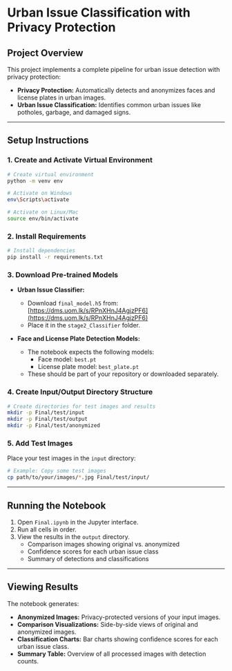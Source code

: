 # Urban Issue Classification with Privacy Protection

## Project Overview

This project implements a complete pipeline for urban issue detection with privacy protection:

*   **Privacy Protection:** Automatically detects and anonymizes faces and license plates in urban images.
*   **Urban Issue Classification:** Identifies common urban issues like potholes, garbage, and damaged signs.

---

## Setup Instructions

### 1. Create and Activate Virtual Environment

```bash
# Create virtual environment
python -m venv env

# Activate on Windows
env\Scripts\activate

# Activate on Linux/Mac
source env/bin/activate
```

### 2. Install Requirements

```bash
# Install dependencies
pip install -r requirements.txt
```

### 3. Download Pre-trained Models

*   **Urban Issue Classifier:**
    *   Download `final_model.h5` from: [https://dms.uom.lk/s/RPnXHnJ4AgjzPF6](https://dms.uom.lk/s/RPnXHnJ4AgjzPF6)
    *   Place it in the `stage2_Classifier` folder.

*   **Face and License Plate Detection Models:**
    *   The notebook expects the following models:
        *   Face model: `best.pt`
        *   License plate model: `best_plate.pt`
    *   These should be part of your repository or downloaded separately.

### 4. Create Input/Output Directory Structure

```bash
# Create directories for test images and results
mkdir -p Final/test/input
mkdir -p Final/test/output
mkdir -p Final/test/anonymized
```

### 5. Add Test Images

Place your test images in the `input` directory:

```bash
# Example: Copy some test images
cp path/to/your/images/*.jpg Final/test/input/
```

---

## Running the Notebook

1.  Open `Final.ipynb` in the Jupyter interface.
2.  Run all cells in order.
3.  View the results in the `output` directory.
    *   Comparison images showing original vs. anonymized
    *   Confidence scores for each urban issue class
    *   Summary of detections and classifications

---

## Viewing Results

The notebook generates:

*   **Anonymized Images:** Privacy-protected versions of your input images.
*   **Comparison Visualizations:** Side-by-side views of original and anonymized images.
*   **Classification Charts:** Bar charts showing confidence scores for each urban issue class.
*   **Summary Table:** Overview of all processed images with detection counts.